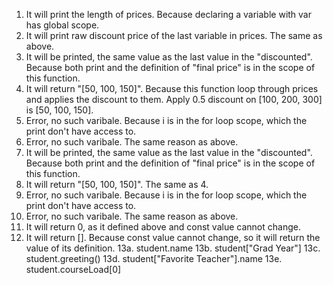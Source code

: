 1. It will print the length of prices. Because declaring a variable with var has global scope.
2. It will print raw discount price of the last variable in prices. The same as above.
3. It will be printed, the same value as the last value in the "discounted". Because both print and the definition of "final price" is in the scope of this function.
4. It will return "[50, 100, 150]". Because this function loop through prices and applies the discount to them. Apply 0.5 discount on [100, 200, 300] is [50, 100, 150].
5. Error, no such varibale. Because i is in the for loop scope, which the print don't have access to.
6. Error, no such varibale. The same reason as above.
7. It will be printed, the same value as the last value in the "discounted". Because both print and the definition of "final price" is in the scope of this function.
8. It will return "[50, 100, 150]". The same as 4.
9. Error, no such varibale. Because i is in the for loop scope, which the print don't have access to.
10. Error, no such varibale. The same reason as above.
11. It will return 0, as it defined above and const value cannot change.
12. It will return []. Because const value cannot change, so it will return the value of its definition.
13a. student.name
13b. student["Grad Year"]
13c. student.greeting()
13d. student["Favorite Teacher"].name
13e. student.courseLoad[0]
